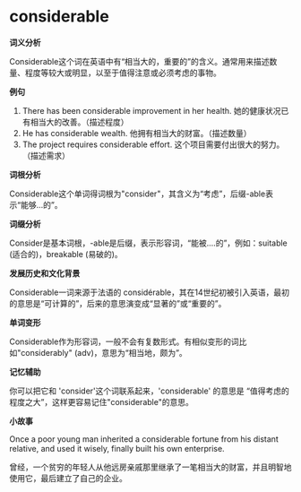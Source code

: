 # considerable

**词义分析**

  

Considerable这个词在英语中有“相当大的，重要的”的含义。通常用来描述数量、程度等较大或明显，以至于值得注意或必须考虑的事物。

  

**例句**

  

1.  There has been considerable improvement in her health. 她的健康状况已有相当大的改善。（描述程度）
2.  He has considerable wealth. 他拥有相当大的财富。（描述数量）
3.  The project requires considerable effort. 这个项目需要付出很大的努力。（描述需求）

  

**词根分析**

  

Considerable这个单词得词根为"consider"，其含义为“考虑”，后缀-able表示“能够...的”。

  

**词缀分析**

  

Consider是基本词根，-able是后缀，表示形容词，“能被....的”，例如：suitable (适合的)，breakable (易破的)。

  

**发展历史和文化背景**

  

Considerable一词来源于法语的 considérable，其在14世纪初被引入英语，最初的意思是“可计算的”，后来的意思演变成“显著的”或“重要的”。

  

**单词变形**

  

Considerable作为形容词，一般不会有复数形式。有相似变形的词比如"considerably" (adv)，意思为“相当地，颇为”。

  

**记忆辅助**

  

你可以把它和 'consider'这个词联系起来，'considerable' 的意思是 “值得考虑的程度之大”，这样更容易记住"considerable"的意思。

  

**小故事**

  

Once a poor young man inherited a considerable fortune from his distant relative, and used it wisely, finally built his own enterprise.

  

曾经，一个贫穷的年轻人从他远房亲戚那里继承了一笔相当大的财富，并且明智地使用它，最后建立了自己的企业。
